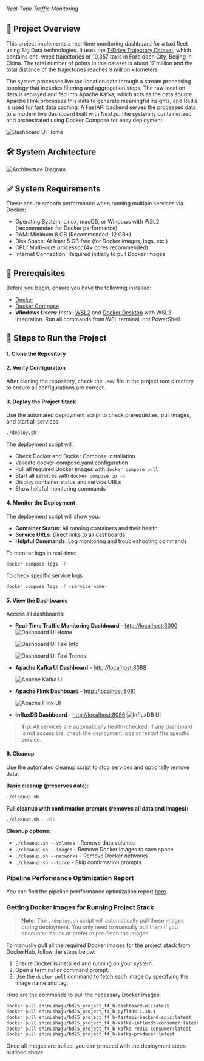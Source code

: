 ######  Real-Time Traffic Monitoring


## 📌 Project Overview

This project implements a real-time monitoring dashboard for a taxi fleet using Big Data technologies. It uses the [T-Drive Trajectory Dataset](https://www.microsoft.com/en-us/research/publication/t-drive-trajectory-data-sample/), which contains one-week trajectories of 10,357 taxis in Forbidden City, Beijing in China. The total number of points in this dataset is about 17 million and the total distance of the trajectories reaches 9 million kilometers.

The system processes live taxi location data through a stream processing topology that includes filtering and aggregation steps. The raw location data is replayed and fed into Apache Kafka, which acts as the data source. Apache Flink processes this data to generate meaningful insights, and Redis is used for fast data caching. A FastAPI backend serves the processed data to a modern live dashboard built with Next.js. The system is containerized and orchestrated using Docker Compose for easy deployment.

![Dashboard UI Home](/assets/dashboard_ui_home.png)


##  🛠️ System Architecture
![Architecture Diagram](assets/arch_F4_B.png)

## ✅ System Requirements

These ensure smooth performance when running multiple services via Docker:

- Operating System: Linux, macOS, or Windows with WSL2 (recommended for Docker performance)
- RAM: Minimum 8 GB (Recommended: 12 GB+)
- Disk Space: At least 5 GB free (for Docker images, logs, etc.)
- CPU: Multi-core processor (4+ cores recommended)
- Internet Connection: Required initially to pull Docker images

## 🧰 Prerequisites

Before you begin, ensure you have the following installed:

- [Docker](https://www.docker.com/get-started)
- [Docker Compose](https://docs.docker.com/compose/)
- **Windows Users**: Install [WSL2](https://docs.microsoft.com/en-us/windows/wsl/install) and [Docker Desktop](https://docs.docker.com/desktop/install/windows-install/) with WSL2 integration. Run all commands from WSL terminal, not PowerShell.

## 🚀 Steps to Run the Project

#### 1. Clone the Repository


#### 2. Verify Configuration

After cloning the repository, check the `.env` file in the project root directory to ensure all configurations are correct.

#### 3. Deploy the Project Stack

Use the automated deployment script to check prerequisites, pull images, and start all services:

```bash
./deploy.sh
```

The deployment script will:
- Check Docker and Docker Compose installation
- Validate docker-compose.yaml configuration
- Pull all required Docker images with `docker compose pull`
- Start all services with `docker compose up -d`
- Display container status and service URLs
- Show helpful monitoring commands

#### 4. Monitor the Deployment

The deployment script will show you:
- **Container Status**: All running containers and their health
- **Service URLs**: Direct links to all dashboards
- **Helpful Commands**: Log monitoring and troubleshooting commands

To monitor logs in real-time:
```bash
docker compose logs -f
```

To check specific service logs:
```bash
docker compose logs -f <service-name>
```

#### 5. View the Dashboards

Access all dashboards:

- **Real-Time Traffic Monitoring Dashboard** - [http://localhost:3000](http://localhost:3000)
    ![Dashboard UI Home](/assets/dashboard_ui_home_2.png)

    ![Dashboard UI Taxi Info](/assets/dashboard_ui_taxi_info.png)

    ![Dashboard UI Taxi Trends](/assets/dashboard_ui_taxi_trends.png)

- **Apache Kafka UI Dashboard** - [http://localhost:8088](http://localhost:8088)

    ![Apache Kafka UI](/assets/kafka_ui.png)
- **Apache Flink Dashboard** - [http://localhost:8081](http://localhost:8081)

    ![Apache Flink UI](/assets/flink_ui.png)

- **InfluxDB Dashboard** - [http://localhost:8086](http://localhost:8086)
    ![InfluxDB UI](/assets/influxdb_ui.png)

> **Tip:** All services are automatically health-checked. If any dashboard is not accessible, check the deployment logs or restart the specific service.

#### 6. Cleanup

Use the automated cleanup script to stop services and optionally remove data:

**Basic cleanup (preserves data):**
```bash
./cleanup.sh
```

**Full cleanup with confirmation prompts (removes all data and images):**
```bash
./cleanup.sh --all
```

**Cleanup options:**
- `./cleanup.sh --volumes` - Remove data volumes
- `./cleanup.sh --images` - Remove Docker images to save space
- `./cleanup.sh --networks` - Remove Docker networks
- `./cleanup.sh --force` - Skip confirmation prompts

### Pipeline Performance Optimization Report

You can find the pipeline perrformance optimization report [here](docs/FLINK_PIPELINE_OPTIMIZATION_REPORT.md).

### Getting Docker Images for Running Project Stack
> **Note:** The `./deploy.sh` script will automatically pull these images during deployment. You only need to manually pull them if you encounter issues or prefer to pre-fetch the images.

To manually pull all the required Docker images for the project stack from DockerHub, follow the steps below:

1. Ensure Docker is installed and running on your system.
2. Open a terminal or command prompt.
3. Use the `docker pull` command to fetch each image by specifying the image name and tag.

Here are the commands to pull the necessary Docker images:

```bash
docker pull shinushaju/bd25_project_f4_b-dashboard-ui:latest
docker pull shinushaju/bd25_project_f4_b-pyflink:1.18.1
docker pull shinushaju/bd25_project_f4_b-fastapi-backend-apis:latest
docker pull shinushaju/bd25_project_f4_b-kafka-influxdb-consumer:latest
docker pull shinushaju/bd25_project_f4_b-kafka-redis-consumer:latest
docker pull shinushaju/bd25_project_f4_b-kafka-producer:latest
```

Once all images are pulled, you can proceed with the deployment steps outlined above.

